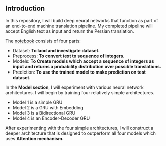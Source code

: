 ## Introduction

In this repository, I will build deep neural networks that function as part of an end-to-end machine translation pipeline. My completed pipeline will accept English text as input and return the Persian translation.

The [notebook](https://github.com/A2Amir/Machine-Translation/blob/main/Machine%20Translation%20.ipynb) consists of four parts:

   - Dataset: **To laod and investigate dataset.**
   - Preprocess: **To convert text to sequence of integers.**
   - Models: **To Create models which accept a sequence of integers as input and returns a probability distribution over possible translations.**
   - Prediction: **To use the trained model to make prediction on test dataset.**


In the **Model section**, I will experiment with various neural network architectures. I will begin by training four relatively simple architectures.

   - Model 1 is a simple GRU
   - Model 2 is a GRU with Embedding
   - Model 3 is a Bidirectional GRU
   - Model 4 is an Encoder-Decoder GRU

After experimenting with the four simple architectures, I will construct a deeper architecture that is designed to outperform all four models which uses **Attention mechanism.**
